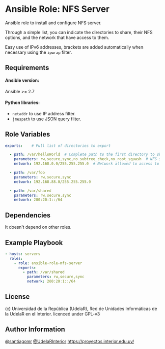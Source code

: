 Ansible Role: NFS Server
=========

Ansible role to install and configure NFS server.

Through a simple list, you can indicate the directories to share, their NFS options, and the network that have access to them.

Easy use of IPv6 addresses, brackets are added automatically when necessary using the `ipwrap` filter.

Requirements
------------

#### Ansible version:
Ansible \>= 2.7

#### Python libraries:
- `netaddr` to use IP address filter.
- `jmespath` to use JSON query filter.


Role Variables
--------------

```yaml
exports:    # Full list of directories to export

  - path: /var/helloWorld  # Complete path to the first directory to share
    parameters: rw,secure,sync,no_subtree_check,no_root_squash  # NFS sharing options
    network: 192.168.0.0/255.255.255.0 	# Network allowed to access to this directory

  - path: /var/foo
    parameters: rw,secure,sync
    network: 192.168.88.0/255.255.255.0

  - path: /var/shared
    parameters: rw,secure,sync
    network: 200:20:1::/64
```

Dependencies
------------

It doesn't depend on other roles.

Example Playbook
----------------

```yaml
- hosts: servers
  roles:
    - role: ansible-role-nfs-server
      exports:
        - path: /var/shared
          parameters: rw,secure,sync
          network: 200:20:1::/64
```

License
-------

(c) Universidad de la República (UdelaR), Red de Unidades Informáticas de la UdelaR en el Interior.
licenced under GPL-v3

Author Information
------------------

[@santiagomr](https://github.com/santiagomr)
[@UdelaRInterior](https://github.com/UdelaRInterior)
https://proyectos.interior.edu.uy/
